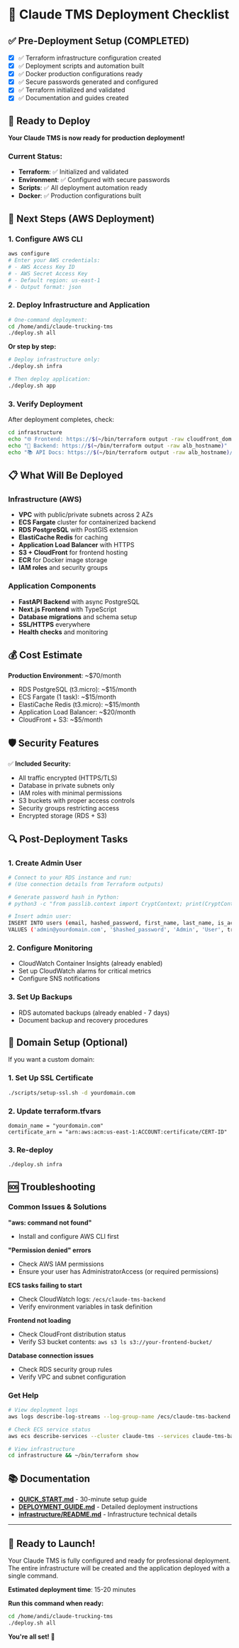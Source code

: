# 🚀 Claude TMS Deployment Checklist

## ✅ Pre-Deployment Setup (COMPLETED)

- [x] ✅ Terraform infrastructure configuration created
- [x] ✅ Deployment scripts and automation built
- [x] ✅ Docker production configurations ready
- [x] ✅ Secure passwords generated and configured
- [x] ✅ Terraform initialized and validated
- [x] ✅ Documentation and guides created

## 🔧 Ready to Deploy

**Your Claude TMS is now ready for production deployment!**

### Current Status:
- **Terraform**: ✅ Initialized and validated
- **Environment**: ✅ Configured with secure passwords
- **Scripts**: ✅ All deployment automation ready
- **Docker**: ✅ Production configurations built

## 🚀 Next Steps (AWS Deployment)

### 1. Configure AWS CLI
```bash
aws configure
# Enter your AWS credentials:
# - AWS Access Key ID
# - AWS Secret Access Key
# - Default region: us-east-1
# - Output format: json
```

### 2. Deploy Infrastructure and Application
```bash
# One-command deployment:
cd /home/andi/claude-trucking-tms
./deploy.sh all
```

**Or step by step:**
```bash
# Deploy infrastructure only:
./deploy.sh infra

# Then deploy application:
./deploy.sh app
```

### 3. Verify Deployment
After deployment completes, check:
```bash
cd infrastructure
echo "🌐 Frontend: https://$(~/bin/terraform output -raw cloudfront_domain_name)"
echo "🔧 Backend: https://$(~/bin/terraform output -raw alb_hostname)"
echo "📚 API Docs: https://$(~/bin/terraform output -raw alb_hostname)/docs"
```

## 📋 What Will Be Deployed

### Infrastructure (AWS)
- **VPC** with public/private subnets across 2 AZs
- **ECS Fargate** cluster for containerized backend
- **RDS PostgreSQL** with PostGIS extension
- **ElastiCache Redis** for caching
- **Application Load Balancer** with HTTPS
- **S3 + CloudFront** for frontend hosting
- **ECR** for Docker image storage
- **IAM roles** and security groups

### Application Components
- **FastAPI Backend** with async PostgreSQL
- **Next.js Frontend** with TypeScript
- **Database migrations** and schema setup
- **SSL/HTTPS** everywhere
- **Health checks** and monitoring

## 💰 Cost Estimate

**Production Environment**: ~$70/month
- RDS PostgreSQL (t3.micro): ~$15/month
- ECS Fargate (1 task): ~$15/month
- ElastiCache Redis (t3.micro): ~$15/month
- Application Load Balancer: ~$20/month
- CloudFront + S3: ~$5/month

## 🛡️ Security Features

✅ **Included Security:**
- All traffic encrypted (HTTPS/TLS)
- Database in private subnets only
- IAM roles with minimal permissions
- S3 buckets with proper access controls
- Security groups restricting access
- Encrypted storage (RDS + S3)

## 🔍 Post-Deployment Tasks

### 1. Create Admin User
```bash
# Connect to your RDS instance and run:
# (Use connection details from Terraform outputs)

# Generate password hash in Python:
# python3 -c "from passlib.context import CryptContext; print(CryptContext(schemes=['bcrypt']).hash('your-password'))"

# Insert admin user:
INSERT INTO users (email, hashed_password, first_name, last_name, is_active, is_superuser, created_at)
VALUES ('admin@yourdomain.com', '$hashed_password', 'Admin', 'User', true, true, NOW());
```

### 2. Configure Monitoring
- CloudWatch Container Insights (already enabled)
- Set up CloudWatch alarms for critical metrics
- Configure SNS notifications

### 3. Set Up Backups
- RDS automated backups (already enabled - 7 days)
- Document backup and recovery procedures

## 🎯 Domain Setup (Optional)

If you want a custom domain:

### 1. Set Up SSL Certificate
```bash
./scripts/setup-ssl.sh -d yourdomain.com
```

### 2. Update terraform.tfvars
```hcl
domain_name = "yourdomain.com"
certificate_arn = "arn:aws:acm:us-east-1:ACCOUNT:certificate/CERT-ID"
```

### 3. Re-deploy
```bash
./deploy.sh infra
```

## 🆘 Troubleshooting

### Common Issues & Solutions

**"aws: command not found"**
- Install and configure AWS CLI first

**"Permission denied" errors**
- Check AWS IAM permissions
- Ensure your user has AdministratorAccess (or required permissions)

**ECS tasks failing to start**
- Check CloudWatch logs: `/ecs/claude-tms-backend`
- Verify environment variables in task definition

**Frontend not loading**
- Check CloudFront distribution status
- Verify S3 bucket contents: `aws s3 ls s3://your-frontend-bucket/`

**Database connection issues**
- Check RDS security group rules
- Verify VPC and subnet configuration

### Get Help
```bash
# View deployment logs
aws logs describe-log-streams --log-group-name /ecs/claude-tms-backend

# Check ECS service status
aws ecs describe-services --cluster claude-tms --services claude-tms-backend

# View infrastructure
cd infrastructure && ~/bin/terraform show
```

## 📚 Documentation

- **[QUICK_START.md](./QUICK_START.md)** - 30-minute setup guide
- **[DEPLOYMENT_GUIDE.md](./DEPLOYMENT_GUIDE.md)** - Detailed deployment instructions
- **[infrastructure/README.md](./infrastructure/README.md)** - Infrastructure technical details

---

## 🎉 Ready to Launch!

Your Claude TMS is fully configured and ready for professional deployment. The entire infrastructure will be created and the application deployed with a single command.

**Estimated deployment time**: 15-20 minutes

**Run this command when ready:**
```bash
cd /home/andi/claude-trucking-tms
./deploy.sh all
```

**You're all set! 🚀**